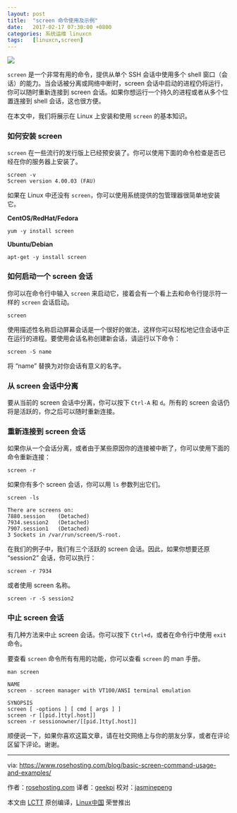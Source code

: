 ```yaml
---
layout: post
title:	"screen 命令使用及示例"
date:	2017-02-17 07:30:00 +0800 
categories:	系统运维 linuxcn 
tags:	[linuxcn,screen]
---
```



![](/Asserts/Images//attachment/album/201702/16/183553i0rbcwvooncoevck.jpg)


`screen` 是一个非常有用的命令，提供从单个 SSH 会话中使用多个 shell 窗口（会话）的能力。当会话被分离或网络中断时，screen 会话中启动的进程仍将运行，你可以随时重新连接到 screen 会话。如果你想运行一个持久的进程或者从多个位置连接到 shell 会话，这也很方便。


在本文中，我们将展示在 Linux 上安装和使用 `screen` 的基本知识。


### 如何安装 screen


`screen` 在一些流行的发行版上已经预安装了。你可以使用下面的命令检查是否已经在你的服务器上安装了。



```
screen -v
Screen version 4.00.03 (FAU)

```

如果在 Linux 中还没有 `screen`，你可以使用系统提供的包管理器很简单地安装它。


**CentOS/RedHat/Fedora**



```
yum -y install screen

```

**Ubuntu/Debian**



```
apt-get -y install screen

```

### 如何启动一个 screen 会话


你可以在命令行中输入 `screen` 来启动它，接着会有一个看上去和命令行提示符一样的 `screen` 会话启动。



```
screen

```

使用描述性名称启动屏幕会话是一个很好的做法，这样你可以轻松地记住会话中正在运行的进程。要使用会话名称创建新会话，请运行以下命令：



```
screen -S name

```

将 “name” 替换为对你会话有意义的名字。


### 从 screen 会话中分离


要从当前的 screen 会话中分离，你可以按下 `Ctrl-A` 和 `d`。所有的 screen 会话仍将是活跃的，你之后可以随时重新连接。


### 重新连接到 screen 会话


如果你从一个会话分离，或者由于某些原因你的连接被中断了，你可以使用下面的命令重新连接：



```
screen -r

```

如果你有多个 screen 会话，你可以用 `ls` 参数列出它们。



```
screen -ls

There are screens on:
7880.session    (Detached)
7934.session2   (Detached)
7907.session1   (Detached)
3 Sockets in /var/run/screen/S-root.
```

在我们的例子中，我们有三个活跃的 screen 会话。因此，如果你想要还原 “session2” 会话，你可以执行：



```
screen -r 7934

```

或者使用 screen 名称。



```
screen -r -S session2

```

### 中止 screen 会话


有几种方法来中止 screen 会话。你可以按下 `Ctrl+d`，或者在命令行中使用 `exit` 命令。


要查看 `screen` 命令所有有用的功能，你可以查看 `screen` 的 man 手册。



```
man screen

NAME
screen - screen manager with VT100/ANSI terminal emulation

SYNOPSIS
screen [ -options ] [ cmd [ args ] ]
screen -r [[pid.]tty[.host]]
screen -r sessionowner/[[pid.]tty[.host]]

```

顺便说一下，如果你喜欢这篇文章，请在社交网络上与你的朋友分享，或者在评论区留下评论。谢谢。




---


via: <https://www.rosehosting.com/blog/basic-screen-command-usage-and-examples/>


作者：[rosehosting.com](https://www.rosehosting.com/blog/basic-screen-command-usage-and-examples/) 译者：[geekpi](https://github.com/geekpi) 校对：[jasminepeng](https://github.com/jasminepeng)


本文由 [LCTT](https://github.com/LCTT/TranslateProject) 原创编译，[Linux中国](https://linux.cn/) 荣誉推出
